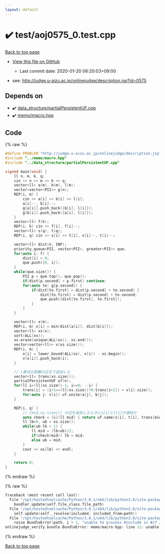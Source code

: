 ```yaml
---
layout: default
---
```


<!-- mathjax config similar to math.stackexchange -->
<script type="text/javascript" async
  src="https://cdnjs.cloudflare.com/ajax/libs/mathjax/2.7.5/MathJax.js?config=TeX-MML-AM_CHTML">
</script>
<script type="text/x-mathjax-config">
  MathJax.Hub.Config({
    TeX: { equationNumbers: { autoNumber: "AMS" }},
    tex2jax: {
      inlineMath: [ ['$','$'] ],
      processEscapes: true
    },
    "HTML-CSS": { matchFontHeight: false },
    displayAlign: "left",
    displayIndent: "2em"
  });
</script>

<script type="text/javascript" src="https://cdnjs.cloudflare.com/ajax/libs/jquery/3.4.1/jquery.min.js"></script>
<script src="https://cdn.jsdelivr.net/npm/jquery-balloon-js@1.1.2/jquery.balloon.min.js" integrity="sha256-ZEYs9VrgAeNuPvs15E39OsyOJaIkXEEt10fzxJ20+2I=" crossorigin="anonymous"></script>
<script type="text/javascript" src="../../assets/js/copy-button.js"></script>
<link rel="stylesheet" href="../../assets/css/copy-button.css" />


# :heavy_check_mark: test/aoj0575_0.test.cpp

<a href="../../index.html">Back to top page</a>

* <a href="{{ site.github.repository_url }}/blob/master/test/aoj0575_0.test.cpp">View this file on GitHub</a>
    - Last commit date: 2020-01-20 06:20:03+09:00


* see: <a href="http://judge.u-aizu.ac.jp/onlinejudge/description.jsp?id=0575">http://judge.u-aizu.ac.jp/onlinejudge/description.jsp?id=0575</a>


## Depends on

* :heavy_check_mark: <a href="../../library/data_structure/partialPersistentUF.cpp.html">data_structure/partialPersistentUF.cpp</a>
* :heavy_check_mark: <a href="../../library/memo/macro.hpp.html">memo/macro.hpp</a>


## Code

<a id="unbundled"></a>
{% raw %}
```cpp
#define PROBLEM "http://judge.u-aizu.ac.jp/onlinejudge/description.jsp?id=0575"
#include "../memo/macro.hpp"
#include "../data_structure/partialPersistentUF.cpp"

signed main(void) {
    ll n, m, k, q;
    cin >> n >> m >> k >> q;
    vector<ll> a(m), b(m), l(m);
    vector<vector<PII>> g(n);
    REP(i, m) {
        cin >> a[i] >> b[i] >> l[i];
        a[i]--, b[i]--;
        g[a[i]].push_back({b[i], l[i]});
        g[b[i]].push_back({a[i], l[i]});
    }
    vector<ll> f(k);
    REP(i, k) cin >> f[i], f[i]--;
    vector<ll> s(q), t(q);
    REP(i, q) cin >> s[i] >> t[i], s[i]--, t[i]--;

    vector<ll> dist(n, INF);
    priority_queue<PII, vector<PII>, greater<PII>> que;
    for(auto i: f) {
        dist[i] = 0;
        que.push({0, i});
    }
    while(que.size()) {
        PII p = que.top(); que.pop();
        if(dist[p.second] < p.first) continue;
        for(auto to: g[p.second]) {
            if(dist[to.first] > dist[p.second] + to.second) {
                dist[to.first] = dist[p.second] + to.second;
                que.push({dist[to.first], to.first});
            }
        }
    }

    vector<ll> x(m);
    REP(i, m) x[i] = min(dist[a[i]], dist[b[i]]);
    vector<ll> xs(x);
    sort(ALL(xs));
    xs.erase(unique(ALL(xs)), xs.end());
    vector<vector<ll>> v(xs.size());
    REP(i, m) {
        x[i] = lower_bound(ALL(xs), x[i]) - xs.begin();
        v[x[i]].push_back(i);
    }

    // i番目の距離の辺まで追加した
    vector<ll> trans(xs.size());
    partialPersistentUF uf(n);
    for(ll i=(ll)xs.size()-1; i>=0; --i) {
        trans[i] = (i+1==(ll)xs.size()?0:trans[i+1]) + v[i].size();
        for(auto j: v[i]) uf.unite(a[j], b[j]);
    }

    REP(i, q) {
        // [mid,xs.size()) の辺を追加したときにs[i]とt[i]が連結か
        auto check = [&](ll mid) { return uf.same(s[i], t[i], trans[mid]); };
        ll lb=0, ub = xs.size();
        while(ub-lb > 1) {
            ll mid = (lb+ub)/2;
            if(check(mid)) lb = mid;
            else ub = mid;
        }
        cout << xs[lb] << endl;
    }

    return 0;
}
```
{% endraw %}

<a id="bundled"></a>
{% raw %}
```cpp
Traceback (most recent call last):
  File "/opt/hostedtoolcache/Python/3.8.1/x64/lib/python3.8/site-packages/onlinejudge_verify/docs.py", line 340, in write_contents
    bundler.update(self.file_class.file_path)
  File "/opt/hostedtoolcache/Python/3.8.1/x64/lib/python3.8/site-packages/onlinejudge_verify/bundle.py", line 154, in update
    self.update(self._resolve(included, included_from=path))
  File "/opt/hostedtoolcache/Python/3.8.1/x64/lib/python3.8/site-packages/onlinejudge_verify/bundle.py", line 153, in update
    raise BundleError(path, i + 1, "unable to process #include in #if / #ifdef / #ifndef other than include guards")
onlinejudge_verify.bundle.BundleError: memo/macro.hpp: line 12: unable to process #include in #if / #ifdef / #ifndef other than include guards

```
{% endraw %}

<a href="../../index.html">Back to top page</a>

